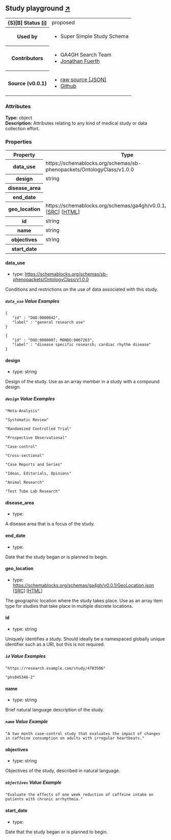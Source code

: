 
<div id="schema-header-title">
  <h2>Study <span id="schema-header-title-project">playground <a href="https://github.com/ga4gh-schemablocks/playground" target="_BLANK">&nearr;</a></span> </h2>
</div>

<table id="schema-header-table">
  <tr>
    <th>{S}[B] Status <a href="https://schemablocks.org/about/sb-status-levels.html">[i]</a></th>
    <td><div id="schema-header-status">proposed</div></td>
  </tr>

  <tr>
    <th>Used by</th>
    <td>
      <ul>
<li>Super Simple Study Schema</li>
      </ul>
    </td>
  </tr>

<!--more-->

  <tr>
    <th>Contributors</th>
    <td>
      <ul>
<li>GA4GH Search Team</li>
<li><a href="https://orcid.org/0000-0001-9135-2164">Jonathan Fuerth</a></li>
      </ul>
    </td>
  </tr>
  <tr>
    <th>Source (v0.0.1)</th>
    <td>
      <ul>
        <li><a href="current/Study.json" target="_BLANK">raw source [JSON]</a></li>
        <li><a href="https://github.com/ga4gh-schemablocks/playground/blob/master/schemas/Study.yaml" target="_BLANK">Github</a></li>
      </ul>
    </td>
  </tr>
</table>

<div id="schema-attributes-title">
  <h3>Attributes</h3>
</div>

  
__Type:__ object  
__Description:__ Attributes relating to any kind of medical study or data collection effort.

### Properties

<table id="schema-properties-table">
  <tr>
    <th>Property</th>
    <th>Type</th>
  </tr>
  <tr>
    <th>data_use</th>
    <td>https://schemablocks.org/schemas/sb-phenopackets/OntologyClass/v1.0.0</td>
  </tr>
  <tr>
    <th>design</th>
    <td>string</td>
  </tr>
  <tr>
    <th>disease_area</th>
    <td></td>
  </tr>
  <tr>
    <th>end_date</th>
    <td></td>
  </tr>
  <tr>
    <th>geo_location</th>
    <td>https://schemablocks.org/schemas/ga4gh/v0.0.1/GeoLocation.json [<a href="https://schemablocks.org/schemas/ga4gh/v0.0.1/GeoLocation.json" target="_BLANK">SRC</a>] [<a href="https://schemablocks.org/schemas/ga4gh/GeoLocation.html" target="_BLANK">HTML</a>]</td>
  </tr>
  <tr>
    <th>id</th>
    <td>string</td>
  </tr>
  <tr>
    <th>name</th>
    <td>string</td>
  </tr>
  <tr>
    <th>objectives</th>
    <td>string</td>
  </tr>
  <tr>
    <th>start_date</th>
    <td></td>
  </tr>

</table>


#### data_use

* type: https://schemablocks.org/schemas/sb-phenopackets/OntologyClass/v1.0.0

Conditions and restrictions on the use of data associated with this study.


##### `data_use` Value Examples  

```
{
   "id" : "DUO:0000042",
   "label" : "general research use"
}
```
```
{
   "id" : "DUO:0000007; MONDO:0007263",
   "label" : "disease specific research; cardiac rhythm disease"
}
```

#### design

* type: string

Design of the study. Use as an array member in a study with a compound design.


##### `design` Value Examples  

```
"Meta-Analysis"
```
```
"Systematic Review"
```
```
"Randomized Controlled Trial"
```
```
"Prospective Observational"
```
```
"Case-control"
```
```
"Cross-sectional"
```
```
"Case Reports and Series"
```
```
"Ideas, Editorials, Opinions"
```
```
"Animal Research"
```
```
"Test Tube Lab Research"
```

#### disease_area

* type: 

A disease area that is a focus of the study.



#### end_date

* type: 

Date that the study began or is planned to begin.



#### geo_location

* type: https://schemablocks.org/schemas/ga4gh/v0.0.1/GeoLocation.json [<a href="https://schemablocks.org/schemas/ga4gh/v0.0.1/GeoLocation.json" target="_BLANK">SRC</a>] [<a href="https://schemablocks.org/schemas/ga4gh/GeoLocation.html" target="_BLANK">HTML</a>]

The geographic location where the study takes place. Use as an array item type for studies that take
place in multiple discrete locations.



#### id

* type: string

Uniquely identifies a study. Should ideally be a namespaced globally unique identifier such as a URI, but this
is not required.


##### `id` Value Examples  

```
"https://research.example.com/study/4783506"
```
```
"phs045346-2"
```

#### name

* type: string

Brief natural language description of the study.


##### `name` Value Example  

```
"A two month case-control study that evaluates the impact of changes in caffeine consumption on adults with irregular heartbeats."
```

#### objectives

* type: string

Objectives of the study, described in natural language.


##### `objectives` Value Example  

```
"Evaluate the effects of one week reduction of caffeine intake on patients with chronic arrhythmia."
```

#### start_date

* type: 

Date that the study began or is planned to begin.



